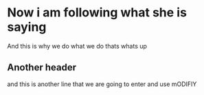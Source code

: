 # Now i am following what she is saying
And this is why we do what we do
thats whats up
## Another header
and this is another line that we are going to enter and use
mODIFIY

